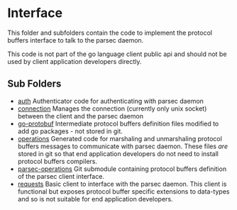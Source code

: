 # Interface 
This folder and subfolders contain the code to implement the protocol buffers interface to talk to the parsec daemon.  

This code is not part of the go language client public api and should not be used by client application developers directly.

## Sub Folders

- [auth](./auth) Authenticator code for authenticating with parsec daemon
- [connection](./connection) Manages the connection (currently only unix socket) between the client and the parsec daemon
- [go-protobuf](./go-protobuf) Intermediate protocol buffers definition files modified to add go packages - not stored in git.
- [operations](./operations) Generated code for marshaling and unmarshaling protocol buffers messages to communicate with parsec daemon.  These files *are* stored in git so that end application developers do not need to install protocol buffers compilers.
- [parsec-operations](./parsec-operations)  Git submodule containing protocol buffers definition of the parsec client interface.
- [requests](./requests) Basic client to interface with the parsec daemon.  This client is functional but exposes protocol buffer specific extensions to data-types and so is not suitable for end application developers. 